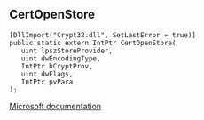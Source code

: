 ## CertOpenStore

```
[DllImport("Crypt32.dll", SetLastError = true)]
public static extern IntPtr CertOpenStore(
   uint lpszStoreProvider,
   uint dwEncodingType,
   IntPtr hCryptProv,
   uint dwFlags,
   IntPtr pvPara
);
```

[Microsoft documentation](https://docs.microsoft.com/en-us/windows/win32/api/wincrypt/nf-wincrypt-certopenstore)
